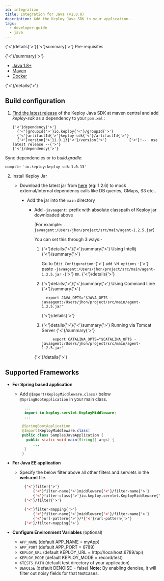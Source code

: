 ```yaml
---
id: integration
title: Integration for Java (v1.0.0)
description: Add the Keploy Java SDK to your application.
tags:
  - developer-guide
  - java
---
```


{'<'}details{'>'}{'<'}summary{'>'}
Pre-requisites

{'<'}/summary{'>'}

- [Java 1.8+](https://docs.spring.io/spring-boot/docs/current/reference/html/getting-started.html#getting-started.installing)
- [Maven](https://maven.apache.org/)
- [Docker](https://www.docker.com/)

{'<'}/details{'>'}

## Build configuration

1.  [Find the latest release](https://search.maven.org/artifact/io.keploy/keploy-sdk) of the Keploy Java SDK at maven
    central and add _keploy-sdk_ as a dependency to your `pom.xml` :

        {'<'}dependency{'>'}
          {'<'}groupId{'>'}io.keploy{'<'}/groupId{'>'}
          {'<'}artifactId{'>'}keploy-sdk{'<'}/artifactId{'>'}
          {'<'}version{'>'}1.0.13{'<'}/version{'>'}          {'<'}!--  use latest release --{'>'}
        {'<'}/dependency{'>'}

Sync dependencies or to _build.gradle_:

    compile 'io.keploy:keploy-sdk:1.0.13'

2. Install Keploy Jar

   - Download the latest jar from [here](https://search.maven.org/artifact/io.keploy/keploy-sdk/1.2.6/jar) (eg: 1.2.6) to mock external/internal dependency calls like DB queries, GMaps, S3 etc..

     - Add the jar into the `main` directory

       - Add `-javaagent:` prefix with absolute classpath of Keploy jar downloaded above

         (For example: `-javaagent:/Users/jhon/project/src/main/agent-1.2.5.jar`)

         You can set this through 3 ways:-

         1. {'<'}details{'>'}{'<'}summary{'>'}
            Using Intellij
            {'<'}/summary{'>'}

            Go to `Edit Configuration`-{'>'} `add VM options` -{'>'} paste `-javaagent:/Users/jhon/project/src/main/agent-1.2.5.jar` -{'>'} `OK`.
            {'<'}/details{'>'}

         2. {'<'}details{'>'}{'<'}summary{'>'}
            Using Command Line
            {'<'}/summary{'>'}

            ```
              export JAVA_OPTS="$JAVA_OPTS -javaagent:/Users/jhon/project/src/main/agent-1.2.5.jar"
            ```

            {'<'}/details{'>'}

         3. {'<'}details{'>'}{'<'}summary{'>'}
            Running via Tomcat Server
            {'<'}/summary{'>'}

            ```
                 export CATALINA_OPTS="$CATALINA_OPTS -javaagent:/Users/jhon/project/src/main/agent-1.2.5.jar"
            ```

         {'<'}/details{'>'}

## Supported Frameworks

- **For Spring based application**

  - Add `@Import(KeployMiddleware.class)` below `@SpringBootApplication` in your main class.

    ```java
      ...
      import io.keploy.servlet.KeployMiddleware;
      ...

     @SpringBootApplication
     @Import(KeployMiddleware.class)
     public class SamplesJavaApplication {
       public static void main(String[] args) {
          ...
      }
     }
    ```

- **For Java EE application**

  - Specify the below filter above all other filters and servlets in the **web.xml** file.

    ```xml
      {'<'}filter{'>'}
          {'<'}filter-name{'>'}middleware{'<'}/filter-name{'>'}
          {'<'}filter-class{'>'}io.keploy.servlet.KeployMiddleware{'<'}/filter-class{'>'}
      {'<'}/filter{'>'}

      {'<'}filter-mapping{'>'}
          {'<'}filter-name{'>'}middleware{'<'}/filter-name{'>'}
          {'<'}url-pattern{'>'}/*{'<'}/url-pattern{'>'}
      {'<'}/filter-mapping{'>'}
    ```

- **Configure Environment Variables** (optional)

  - `APP_NAME` (default APP_NAME = myApp)
  - `APP_PORT` (default APP_PORT = 6789)
  - `KEPLOY_URL` (default KEPLOY_URL = http://localhost:6789/api)
  - `KEPLOY_MODE` (default KEPLOY_MODE = record/test)
  - `KTESTS_PATH` (default test directory of your application)
  - `DENOISE` (default DENOISE = false)
    **Note:** By enabling denoise, it will filter out noisy fields for that testcases.
